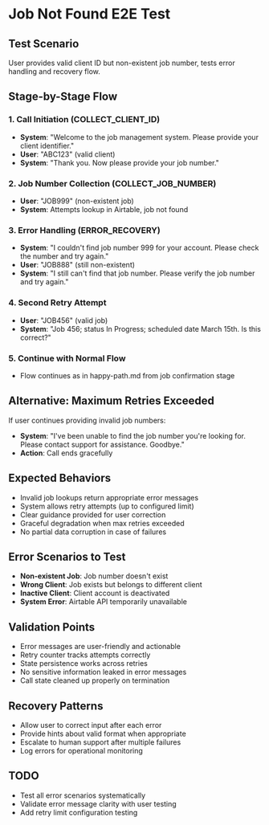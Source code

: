 # Job Not Found E2E Test

## Test Scenario
User provides valid client ID but non-existent job number, tests error handling and recovery flow.

## Stage-by-Stage Flow

### 1. Call Initiation (COLLECT_CLIENT_ID)
- **System**: "Welcome to the job management system. Please provide your client identifier."
- **User**: "ABC123" (valid client)
- **System**: "Thank you. Now please provide your job number."

### 2. Job Number Collection (COLLECT_JOB_NUMBER)
- **User**: "JOB999" (non-existent job)
- **System**: Attempts lookup in Airtable, job not found

### 3. Error Handling (ERROR_RECOVERY)
- **System**: "I couldn't find job number 999 for your account. Please check the number and try again."
- **User**: "JOB888" (still non-existent)
- **System**: "I still can't find that job number. Please verify the job number and try again."

### 4. Second Retry Attempt
- **User**: "JOB456" (valid job)
- **System**: "Job 456; status In Progress; scheduled date March 15th. Is this correct?"

### 5. Continue with Normal Flow
- Flow continues as in happy-path.md from job confirmation stage

## Alternative: Maximum Retries Exceeded
If user continues providing invalid job numbers:
- **System**: "I've been unable to find the job number you're looking for. Please contact support for assistance. Goodbye."
- **Action**: Call ends gracefully

## Expected Behaviors
- Invalid job lookups return appropriate error messages
- System allows retry attempts (up to configured limit)
- Clear guidance provided for user correction
- Graceful degradation when max retries exceeded
- No partial data corruption in case of failures

## Error Scenarios to Test
- **Non-existent Job**: Job number doesn't exist
- **Wrong Client**: Job exists but belongs to different client
- **Inactive Client**: Client account is deactivated
- **System Error**: Airtable API temporarily unavailable

## Validation Points
- Error messages are user-friendly and actionable
- Retry counter tracks attempts correctly
- State persistence works across retries
- No sensitive information leaked in error messages
- Call state cleaned up properly on termination

## Recovery Patterns
- Allow user to correct input after each error
- Provide hints about valid format when appropriate
- Escalate to human support after multiple failures
- Log errors for operational monitoring

## TODO
- Test all error scenarios systematically
- Validate error message clarity with user testing
- Add retry limit configuration testing
